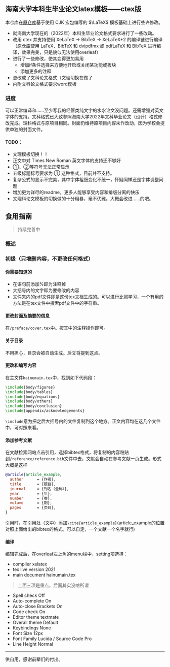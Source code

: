 海南大学本科生毕业论文latex模板——ctex版
-----

本仓库在[原仓库](https://github.com/zoltarsun/hainuthesis)基于使用 CJK 宏包编写的 $\LaTeX$ 模板基础上进行些许修改。
- 就海南大学现在的（2022年）本科生毕业论文格式要求进行了一些改动。
- 改用 ctex 并支持使用 XeLaTeX -> BibTeX -> XeLaTeX*2 的编译链进行编译（原仓库使用 LaTeX、BibTeX 和 dvipdfmx 或 pdfLaTeX 和 BibTeX 进行编译，效果完美，只是貌似无法使用overleaf）
- 进行了一些修改，使其变得更加易用
    - 增加if条件选择来方便地开启或关闭某功能或板块
    - 添加更多的注释
- 更改成了文科论文格式（文理切换在做了
- 内附文科论文格式要求word模板
### 进度
可以正常编译和……至少写我的经管类纯文字的水水论文没问题。还需增强对英文字体的支持。文科格式已大致参照海南大学2022年文科毕业论文（设计）格式修改完成。理科格式与原项目相同。封面仍维持原项目内容未作改动，因为学校会提供单独的封面文件。

#### TODO：
- 文理模板切换！！
- 正文中对 Times New Roman 英文字体的支持还不够好
- ①、②等符号无法正常显示
- 五级标题标号要求为 ① 这种格式，目前并不支持。
- 复杂公式的显示不完美，其中字体粗细变化不统一，怀疑同样还是字体调整问题
- 增加更为详尽的readme，更多人能够享受内容和排版分离的快乐
- 文理科论文模板的切换做的十分粗暴，毫不优雅。大概会改进……的吧。

## 食用指南
> 持续完善中
### 概述

### 初级（只增删内容，不更改任何格式）
#### 你需要知道的
- 在语句前添加%即为注释掉
- 大括号内的文字即为要修改的内容
- 文件夹内的pdf文件即是这份tex文档生成的。可以进行比照学习，一个有用的方法是在tex文件中搜索pdf文件中的字符串。
#### 更改封面及摘要的信息
在`/preface/cover.tex`中。按其中的注释操作即可。
#### 关于目录
不用担心，目录会被自动生成。后文将提到这点。
#### 更改和编写内容
在主文件`hainumain.tex`中，找到如下代码段：
```tex
\include{body/figures}
\include{body/tables}
\include{body/equations}
\include{body/others}
\include{body/conclusion}
\include{appendix/acknowledgements}    
```
`\include`意为把之后大括号内的文件复制到这个地方。正文内容均在这几个文件中，可对照来看。
#### 添加参考文献
在文献检索网站点击引用，选择bibtex格式，将复制的内容粘贴到`/reference/reference.bib`文件中去，文献会自动在参考文献一页生成。形式大概是这样
```bib
@article{article_example,
  author      = {作者},
  title       = {题目},
  journal     = {刊名（全称）},
  year        = {年},
  number      = {卷},
  volume      = {期},
  pages       = {页码},
}
```
引用时，在引用处（文中）添加`\cite{article_example}`(article_example的位置对照上面给出的bibtex的格式。可以自定，一个文献一个名字就行)
#### 编译
编辑完成后，在overleaf左上角的menu栏中，setting项选择：
- compiler xelatex
- tex live version 2021
- main document hainumain.tex
> 上面三项是重点，后面其实没啥所谓
- Spell check Off
- Auto-complete On
- Auto-close Brackets On
- Code check On
- Editor theme textmate
- Overall theme Default
- Keybindings None
- Font Size 12px
- Font Family Lucida / Source Code Pro
- Line Height Normal

*****
供自用，感谢前辈们的付出。